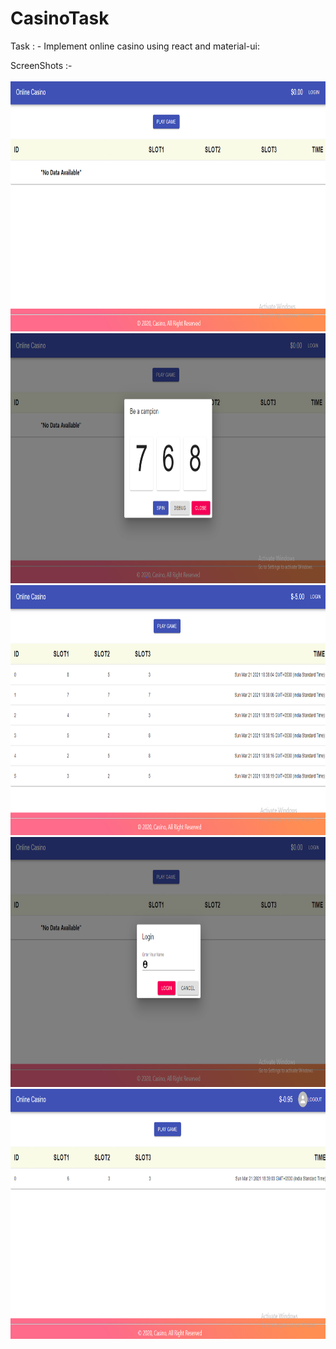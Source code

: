 # CasinoTask

Task : - Implement online casino using react and material-ui:

ScreenShots :- <br/><br />
<img src="screenshots-casino/1.png" height="400" alt="Screenshot"/> <img src="screenshots-casino/2.png" height="400" alt="Screenshot"/>  <img src="screenshots-casino/3.png" height="400" alt="Screenshot"/>  <img src="screenshots-casino/4.png" height="400" alt="Screenshot"/>  <img src="screenshots-casino/5.png" height="400" alt="Screenshot"/>  
